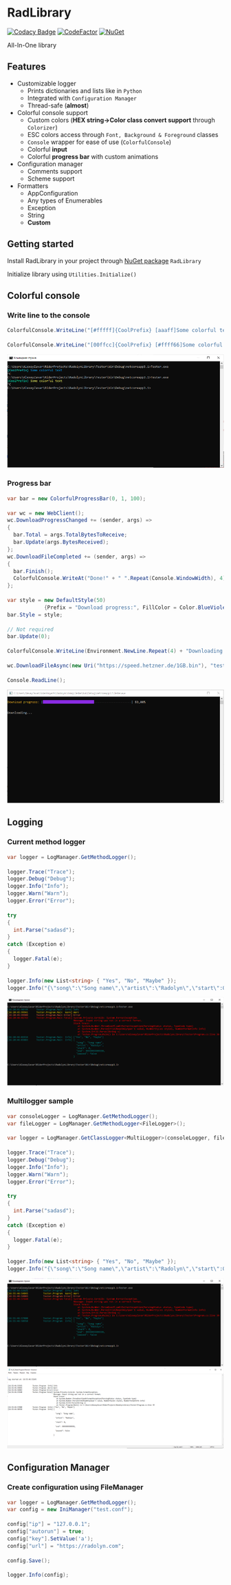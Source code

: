 # RadLibrary

[![Codacy Badge](https://img.shields.io/codacy/grade/dbd6443c52e6446086f30d4ea9a95223?style=flat-square)](https://app.codacy.com/gh/Radolyn/RadLibrary/dashboard)
[![CodeFactor](https://img.shields.io/codefactor/grade/github/radolyn/radlibrary?style=flat-square)](https://www.codefactor.io/repository/github/radolyn/radlibrary)
[![NuGet](https://img.shields.io/nuget/v/radlibrary?style=flat-square)](https://www.nuget.org/packages/RadLibrary/)

All-In-One library

## Features

- Customizable logger
  - Prints dictionaries and lists like in ```Python```
  - Integrated with ```Configuration Manager```
  - Thread-safe (**almost**)
- Colorful console support
  - Custom colors (**HEX string->Color class convert support** through ```Colorizer```)
  - ESC colors access through ```Font, Background & Foreground``` classes
  - ```Console``` wrapper for ease of use (```ColorfulConsole```)
  - Colorful **input**
  - Colorful **progress bar** with custom animations
- Configuration manager
  - Comments support
  - Scheme support
- Formatters
  - AppConfiguration
  - Any types of Enumerables
  - Exception
  - String
  - __Custom__

## Getting started

Install RadLibrary in your project through [NuGet package](https://www.nuget.org/packages/RadLibrary/) ```RadLibrary```

Initialize library using `Utilities.Initialize()`

## Colorful console

### Write line to the console

```csharp
ColorfulConsole.WriteLine("[#fffff]{CoolPrefix} [aaaff]Some colorful text");

ColorfulConsole.WriteLine("[00ffcc]{CoolPrefix} [#ffff66]Some colorful text");
```

![Sample image](images/colorful_console.png)

### Progress bar

```csharp
var bar = new ColorfulProgressBar(0, 1, 100);

var wc = new WebClient();
wc.DownloadProgressChanged += (sender, args) =>
{
  bar.Total = args.TotalBytesToReceive;
  bar.Update(args.BytesReceived);
};
wc.DownloadFileCompleted += (sender, args) =>
{
  bar.Finish();
  ColorfulConsole.WriteAt("Done!" + " ".Repeat(Console.WindowWidth), 4);
};

var style = new DefaultStyle(50)
            {Prefix = "Download progress:", FillColor = Color.BlueViolet, PrefixColor = Color.Goldenrod};
bar.Style = style;

// Not required
bar.Update(0);

ColorfulConsole.WriteLine(Environment.NewLine.Repeat(4) + "Downloading...");

wc.DownloadFileAsync(new Uri("https://speed.hetzner.de/1GB.bin"), "test.bin");

Console.ReadLine();
```

![Sample image](images/colorfuldownload_console.png)

## Logging

### Current method logger

```csharp
var logger = LogManager.GetMethodLogger();

logger.Trace("Trace");
logger.Debug("Debug");
logger.Info("Info");
logger.Warn("Warn");
logger.Error("Error");

try
{
  int.Parse("sadasd");
}
catch (Exception e)
{
  logger.Fatal(e);
}

logger.Info(new List<string> { "Yes", "No", "Maybe" });
logger.Info("{\"song\":\"Song name\",\"artist\":\"Radolyn\",\"start\":0,\"end\":9999999999999,\"paused\":false}");

```

![Sample image](images/logger_console.png)

### Multilogger sample

```csharp
var consoleLogger = LogManager.GetMethodLogger();
var fileLogger = LogManager.GetMethodLogger<FileLogger>();

var logger = LogManager.GetClassLogger<MultiLogger>(consoleLogger, fileLogger);

logger.Trace("Trace");
logger.Debug("Debug");
logger.Info("Info");
logger.Warn("Warn");
logger.Error("Error");

try
{
  int.Parse("sadasd");
}
catch (Exception e)
{
  logger.Fatal(e);
}

logger.Info(new List<string> { "Yes", "No", "Maybe" });
logger.Info("{\"song\":\"Song name\",\"artist\":\"Radolyn\",\"start\":0,\"end\":9999999999999,\"paused\":false}");

```

![Sample image](images/multilogger_console.png)
![Sample image](images/multilogger_notepad.png)

## Configuration Manager

### Create configuration using FileManager

```csharp
var logger = LogManager.GetMethodLogger();
var config = new IniManager("test.conf");

config["ip"] = "127.0.0.1";
config["autorun"] = true;
config["key"].SetValue('a');
config["url"] = "https://radolyn.com";

config.Save();

logger.Info(config);
```
